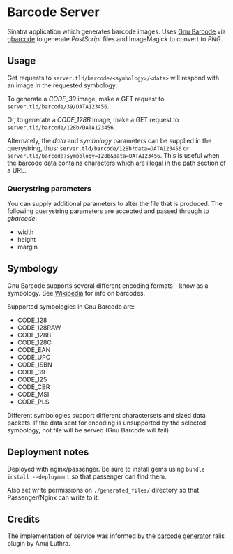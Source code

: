 # Barcode Server

Sinatra application which generates barcode images. Uses [Gnu Barcode](http://www.gnu.org/software/barcode/) via [gbarcode](http://gbarcode.rubyforge.org/) to generate _PostScript_ files and ImageMagick to convert to _PNG_.

## Usage

Get requests to `server.tld/barcode/<symbology>/<data>` will respond with an image in the requested symbology.

To generate a *CODE_39* image, make a GET request to `server.tld/barcode/39/DATA123456`.

Or, to generate a *CODE_128B* image, make a GET request to `server.tld/barcode/128b/DATA123456`.

Alternately, the *data* and *symbology* parameters can be supplied in the querystring, thus:  `server.tld/barcode/128b?data=DATA123456` or `server.tld/barcode?symbology=128b&data=DATA123456`. This is useful when the barcode data contains characters which are illegal in the path section of a URL.

### Querystring parameters

You can supply additional parameters to alter the file that is produced. The following querystring parameters are accepted and passed through to _gbarcode_:

  - width
  - height
  - margin

## Symbology

Gnu Barcode supports several different encoding formats - know as a symbology. See [Wikipedia](http://en.wikipedia.org/wiki/Barcodes) for info on barcodes.

Supported symbologies in Gnu Barcode are:

  - CODE_128 
  - CODE_128RAW
  - CODE_128B 
  - CODE_128C 
  - CODE_EAN
  - CODE_UPC
  - CODE_ISBN
  - CODE_39
  - CODE_I25
  - CODE_CBR
  - CODE_MSI
  - CODE_PLS
 
Different symbologies support different charactersets and sized data packets. If the data sent for encoding is unsupported by the selected symbology, not file will be served (Gnu Barcode will fail).

## Deployment notes

Deployed with nginx/passenger. Be sure to install gems using `bundle install --deployment` so that passenger can find them.

Also set write permissions on `./generated_files/` directory so that Passenger/Nginx can write to it.

## Credits

The implementation of service was informed by the [barcode generator](https://github.com/anujluthra/barcode-generator) rails plugin by Anuj Luthra.
